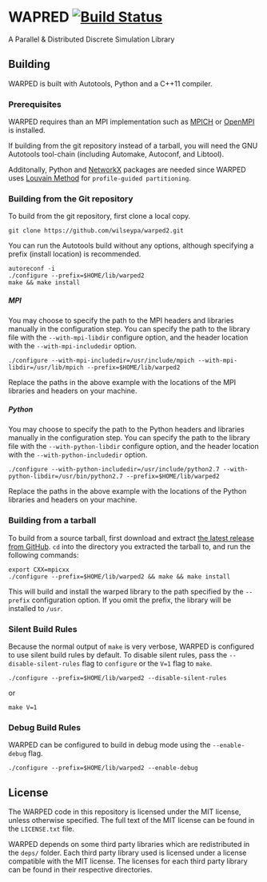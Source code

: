 # WAPRED [![Build Status](http://img.shields.io/travis/wilseypa/warped2/master.svg)](https://travis-ci.org/wilseypa/warped2)

A Parallel & Distributed Discrete Simulation Library

## Building

WARPED is built with Autotools, Python and a C++11 compiler.

### Prerequisites

WARPED requires than an MPI implementation such as [MPICH](http://www.mpich.org/) or
[OpenMPI](http://www.open-mpi.org/) is installed.

If building from the git repository instead of a tarball, you  will need the GNU
Autotools tool-chain (including Automake, Autoconf, and Libtool).

Additonally, Python and [NetworkX](https://networkx.github.io/) packages are needed
since WARPED uses [Louvain Method](https://sites.google.com/site/findcommunities/)
for `profile-guided partitioning`.

### Building from the Git repository

To build from the git repository, first clone a local copy.

```
git clone https://github.com/wilseypa/warped2.git
```

You can run the Autotools build without any options, although specifying a prefix (install
location) is recommended.

```
autoreconf -i
./configure --prefix=$HOME/lib/warped2
make && make install
```

##### MPI
You may choose to specify the path to the MPI headers and libraries manually in the
configuration step. You can specify the path to the library file with the
`--with-mpi-libdir` configure option, and the header location with the `--with-mpi-includedir`
option.

```
./configure --with-mpi-includedir=/usr/include/mpich --with-mpi-libdir=/usr/lib/mpich --prefix=$HOME/lib/warped2
```

Replace the paths in the above example with the locations of the MPI libraries and headers
on your machine.

##### Python
You may choose to specify the path to the Python headers and libraries manually in the
configuration step. You can specify the path to the library file with the
`--with-python-libdir` configure option, and the header location with the `--with-python-includedir`
option.

```
./configure --with-python-includedir=/usr/include/python2.7 --with-python-libdir=/usr/bin/python2.7 --prefix=$HOME/lib/warped2
```

Replace the paths in the above example with the locations of the Python libraries and headers
on your machine.


### Building from a tarball

To build from a source tarball, first download and extract [the latest release from
GitHub](https://github.com/wilseypa/warped/releases). `cd` into the directory you
extracted the tarball to, and run the following commands:

```
export CXX=mpicxx
./configure --prefix=$HOME/lib/warped2 && make && make install
```

This will build and install the warped library to the path specified by the `--prefix`
configuration option. If you omit the prefix, the library will be installed to `/usr`.

### Silent Build Rules

Because the normal output of `make` is very verbose, WARPED is configured to use silent
build rules by default. To disable silent rules, pass the `--disable-silent-rules` flag to
`configure` or the `V=1` flag to `make`.

```
./configure --prefix=$HOME/lib/warped2 --disable-silent-rules
```
or

```
make V=1
```

### Debug Build Rules

WARPED can be configured to build in debug mode using the `--enable-debug` flag.

```
./configure --prefix=$HOME/lib/warped2 --enable-debug
```

## License

The WARPED code in this repository is licensed under the MIT license, unless otherwise
specified. The full text of the MIT license can be found in the `LICENSE.txt` file.

WARPED depends on some third party libraries which are redistributed in the `deps/`
folder. Each third party library used is licensed under a license compatible with the MIT
license. The licenses for each third party library can be found in their respective
directories.

